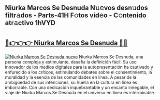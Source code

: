 ## Niurka Marcos Se Desnuda N𝚞𝚎vos desn𝚞dos filtr𝚊dos - Parts-41H F𝚘tos vid𝚎o - C𝚘ntenido atr𝚊ctivo 1hVYD

# <h2><a href="http://mb8z9s.tromn.icu/?c=Niurka+Marcos+Se+Desnuda">🔗👉👉👉 Niurka Marcos Se Desnuda 🔗🔗</a></h2>

[![Niurka Marcos Se Desnuda nuevo](https://i.imgur.com/pEAQMta.gif)](http://mb8z9s.tromn.icu/?c=Niurka+Marcos+Se+Desnuda)
Niurka Marcos Se Desnuda, una persona compleja y estimulante, desafía la definición fácil. Su uso innovador de los medios digitales para la autopresentación ha cautivado y enfurecido a los críticos, estimulando debates sobre el consentimiento, la moralidad y la esencia de las comunidades en línea. A pesar de la ambigüedad de sus intenciones, su huella en la cultura en línea es imborrable. Con una dedicación inquebrantable y un encanto innegable, el viaje de Niurka Marcos Se Desnuda en el universo en línea es interminable.
